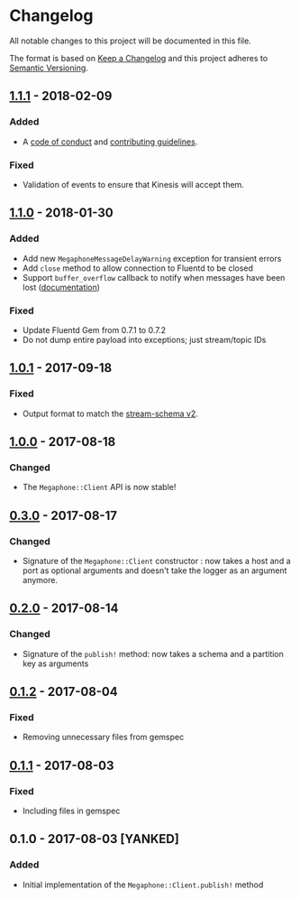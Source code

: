 # Changelog

All notable changes to this project will be documented in this file.

The format is based on [Keep a Changelog](http://keepachangelog.com/en/1.0.0/) and
this project adheres to [Semantic Versioning](http://semver.org/spec/v2.0.0.html).

## [1.1.1] - 2018-02-09

### Added

* A [code of conduct][coc] and [contributing guidelines][contributing].

### Fixed

* Validation of events to ensure that Kinesis will accept them.

  [coc]: ./CODE_OF_CONDUCT.md
  [contributing]: ./CONTRIBUTING.md

## [1.1.0] - 2018-01-30

### Added

* Add new `MegaphoneMessageDelayWarning` exception for transient errors
* Add `close` method to allow connection to Fluentd to be closed
* Support `buffer_overflow` callback to notify when messages have been lost ([documentation](../README.md#buffer-overflow-callback-handler))

### Fixed

* Update Fluentd Gem from 0.7.1 to 0.7.2
* Do not dump entire payload into exceptions; just stream/topic IDs

## [1.0.1] - 2017-09-18

### Fixed

* Output format to match the [stream-schema v2][stream-schema-v2].

  [stream-schema-v2]: https://github.com/redbubble/megaphone-event-type-registry/blob/master/stream-schema-2.0.0.json

## [1.0.0] - 2017-08-18

### Changed

* The `Megaphone::Client` API is now stable!

## [0.3.0] - 2017-08-17

### Changed

* Signature of the `Megaphone::Client` constructor : now takes a host and a port as optional arguments and doesn't take the logger as an argument anymore.

## [0.2.0] - 2017-08-14

### Changed

* Signature of the `publish!` method: now takes a schema and a partition key as arguments

## [0.1.2] - 2017-08-04

### Fixed

* Removing unnecessary files from gemspec

## [0.1.1] - 2017-08-03

### Fixed

* Including files in gemspec

## 0.1.0 - 2017-08-03 [YANKED]

### Added

* Initial implementation of the `Megaphone::Client.publish!` method

  [1.1.1]: https://github.com/redbubble/megaphone-client-ruby/compare/v1.1.0...v1.1.1
  [1.1.0]: https://github.com/redbubble/megaphone-client-ruby/compare/v1.0.1...v1.1.0
  [1.0.1]: https://github.com/redbubble/megaphone-client-ruby/compare/v1.0.0...v1.0.1
  [1.0.0]: https://github.com/redbubble/megaphone-client-ruby/compare/v0.3.0...v1.0.0
  [0.3.0]: https://github.com/redbubble/megaphone-client-ruby/compare/v0.2.0...v0.3.0
  [0.2.0]: https://github.com/redbubble/megaphone-client-ruby/compare/v0.1.2...v0.2.0
  [0.1.2]: https://github.com/redbubble/megaphone-client-ruby/compare/v0.1.1...v0.1.2
  [0.1.2]: https://github.com/redbubble/megaphone-client-ruby/compare/v0.1.1...v0.1.2
  [0.1.1]: https://github.com/redbubble/megaphone-client-ruby/compare/v0.1.0...v0.1.1
